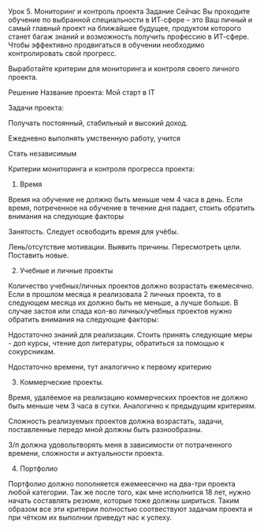 Урок 5. Мониторинг и контроль проекта
Задание
Сейчас Вы проходите обучение по выбранной специальности в ИТ-сфере – это Ваш личный и самый главный проект на ближайшее будущее, продуктом которого станет багаж знаний и возможность получить профессию в ИТ-сфере. Чтобы эффективно продвигаться в обучении необходимо контролировать свой прогресс.

Выработайте критерии для мониторинга и контроля своего личного проекта.

Решение
Название проекта: Мой старт в IT

Задачи проекта:

Получать постоянный, стабильный и высокий доход.

Ежедневно выполнять умственную работу, учится

Стать независимым

Критерии мониторинга и контроля прогресса проекта:

1. Время

Время на обучение не должно быть меньше чем 4 часа в день. Если время, потреченное на обучение в течение дня падает, стоить обратить внимания на следующие факторы

Занятость. Следует освободить время для учёбы.

Лень/отсутствие мотивации. Выявить причины. Пересмотреть цели. Поставить новые.

2. Учебные и личные проекты

Количество учебных/личных проектов должно возрастать ежемесячно. Если в прошлом месяца я реализовала 2 личных проекта, то в следующем месяца их должно быть не меньше, а лучше больше. В случае застоя или спада кол-во личных/учебных проектов нужно обратить внимания на следующие факторы:

Ндостаточно знаний для реализации. Стоить принять следующие меры - доп курсы, чтение доп литературы, обратиться за помощью к сокурсникам.

Ндостаточно времени, тут аналогично к первому критерию

3. Коммерческие проекты.

Время, удалёемое на реализацию коммерческих проектов не должно быть меньше чем 3 часа в сутки. Аналогично к предыдущим критериям.

Сложность реализуемых проектов должна возрастать, задачи, поставленные передо мной должны быть разнообразны.

З/п должна удовольтворять меня в зависимости от потраченного времени, сложности и актуальности проекта.

4. Портфолио

Портфолио должно пополняется ежемеесячно на два-три проекта любой категории. Так же после того, как мне исполнится 18 лет, нужно начать составлять резюме, которые тоже должны шириться.
Таким образом все эти критерии полностью соотвествуют задачам проекта и при чётком их выполнии приведут нас к успеху.